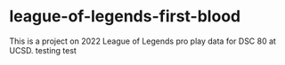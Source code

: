 # league-of-legends-first-blood
This is a project on 2022 League of Legends pro play data for DSC 80 at UCSD.
testing test
